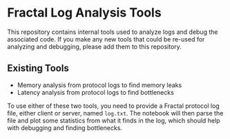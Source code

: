 # Fractal Log Analysis Tools

This repository contains internal tools used to analyze logs and debug the associated code. If you make any new tools that could be re-used for analyzing and debugging, please add them to this repository. 

## Existing Tools
- Memory analysis from protocol logs to find memory leaks 
- Latency analysis from protocol logs to find bottlenecks

To use either of these two tools, you need to provide a Fractal protocol log file, either client or server, named `log.txt`. The notebook will then parse the file and plot some statistics from what it finds in the log, which should help with debugging and finding bottlenecks.
